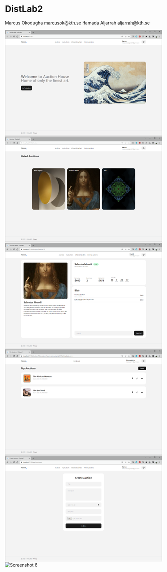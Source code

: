 # DistLab2
Marcus Okodugha marcusok@kth.se
Hamada Aljarrah aljarrah@kth.se

![Screenshot 1](Screenshots/home.png)
![Screenshot 2](Screenshots/auctions.png)
![Screenshot 3](Screenshots/Details.png)
![Screenshot 4](Screenshots/MyAuctions.png)
![Screenshot 5](Screenshots/create.png)
![Screenshot 6](Screenshots/dashboard.png)